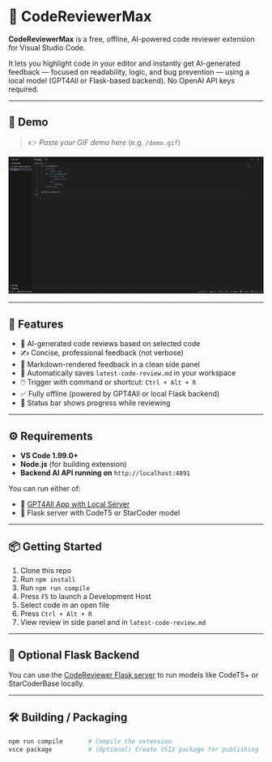 # 🧠 CodeReviewerMax

**CodeReviewerMax** is a free, offline, AI-powered code reviewer extension for Visual Studio Code.

It lets you highlight code in your editor and instantly get AI-generated feedback — focused on readability, logic, and bug prevention — using a local model (GPT4All or Flask-based backend). No OpenAI API keys required.

---

## 🎥 Demo

> 👉 *Paste your GIF demo here* (e.g. `/demo.gif`)

![CodeReviewerMax Demo](Animation.gif)

---

## 🚀 Features

- 🧠 AI-generated code reviews based on selected code
- ✍️ Concise, professional feedback (not verbose)
- 📑 Markdown-rendered feedback in a clean side panel
- 💾 Automatically saves `latest-code-review.md` in your workspace
- 🖱️ Trigger with command or shortcut: `Ctrl + Alt + R`
- ✅ Fully offline (powered by GPT4All or local Flask backend)
- 💬 Status bar shows progress while reviewing

---

## ⚙️ Requirements

- **VS Code 1.99.0+**
- **Node.js** (for building extension)
- **Backend AI API running on** `http://localhost:4891`

You can run either of:
- 🧠 [GPT4All App with Local Server](https://gpt4all.io/)
- 🧪 Flask server with CodeT5 or StarCoder model

---

## 📦 Getting Started

1. Clone this repo  
2. Run `npm install`  
3. Run `npm run compile`  
4. Press `F5` to launch a Development Host  
5. Select code in an open file  
6. Press `Ctrl + Alt + R`  
7. View review in side panel and in `latest-code-review.md`

---

## 🧪 Optional Flask Backend

You can use the [CodeReviewer Flask server](https://github.com/your-backend-repo-link) to run models like CodeT5+ or StarCoderBase locally.

---

## 🛠️ Building / Packaging

```bash
npm run compile       # Compile the extension
vsce package          # (Optional) Create VSIX package for publishing
